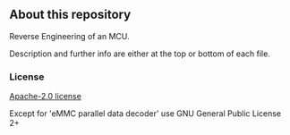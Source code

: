 ## About this repository
Reverse Engineering of an MCU. 

Description and further info are either at the top or bottom of each file.

 

### License

[Apache-2.0 license](./LICENSE)


Except for 'eMMC parallel data decoder' use  GNU General Public License 2+
